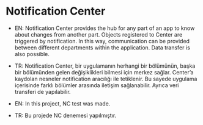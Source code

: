 # Notification Center

- EN: Notification Center provides the hub for any part of an app to know about changes from another part. Objects registered to Center are triggered by notification. In this way, communication can be provided between different departments within the application. Data transfer is also possible.

- TR: Notification Center, bir uygulamanın herhangi bir bölümünün, başka bir bölümünden gelen değişiklikleri bilmesi için merkez sağlar. Center’a kaydolan nesneler notification aracılığı ile tetiklenir. Bu sayede uygulama içerisinde farklı bölümler arasında iletişim sağlanabilir. Ayrıca veri transferi de yapılabilir.


- EN: In this project, NC test was made.

- TR: Bu projede NC denemesi yapılmıştır.
